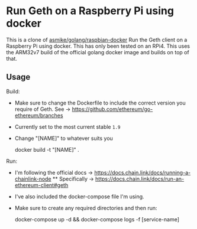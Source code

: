# Run Geth on a Raspberry Pi using docker

This is a clone of [asmike/golang/raspbian-docker](https://github.com/askmike/golang-raspbian-docker)
Run the Geth client on a Raspberry Pi using docker. This has only been tested on an RPi4.
This uses the ARM32v7 build of the official golang docker image and builds on top of that.

## Usage

Build:
* Make sure to change the Dockerfile to include the correct version you require of Geth. See -> https://github.com/ethereum/go-ethereum/branches
* Currently set to the most current stable `1.9`
* Change "[NAME]" to whatever suits you

    docker build -t "[NAME]" .

Run:
* I'm following the official docs -> https://docs.chain.link/docs/running-a-chainlink-node
** Specifically -> https://docs.chain.link/docs/run-an-ethereum-client#geth
* I've also included the docker-compose file I'm using.
* Make sure to create any required directories and then run:

   docker-compose up -d && docker-compose logs -f [service-name]
